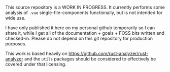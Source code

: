 This source repository is a WORK IN PROGRESS.
It currently performs some analysis of `.vue` single-file-components functionally, but is not intended for wide use.

I have only published it here on my personal github temporarily so I can share it, while I get all of the documentation + goals + FOSS bits written and checked-in.  Please do not depend on this git repository for production purposes.

This work is based heavily on https://github.com/rust-analyzer/rust-analyzer and the `utils` packages should be considered to effectively be covered under that licensing.

